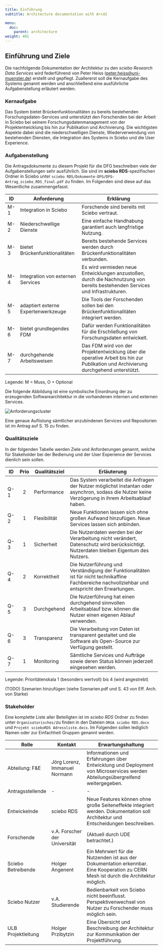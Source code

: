 ```yaml
---
title: Einführung
subtitle: Architecture documentation with Arc42

menu:
  doc:
    parent: architecture
weight: 401
---
```


## Einführung und Ziele

Die nachfolgende Dokumentation der Architektur zu den *sciebo Research Data Services* wird federführend von Peter Heiss (peter.heiss@uni-muenster.de) erstellt und gepflegt. Zuallererst soll die Kernaufgabe des Systems genannt werden und anschließend eine ausführliche Aufgabenstellung erläutert werden.

### Kernaufgabe

Das System bietet Brückenfunktionalitäten zu bereits bestehenden Forschungsdaten-Services und unterstützt den Forschenden bei der Arbeit in Sciebo bei seinem Forschungsdatenmanagement von der Projektentwicklung bis hin zur Publikation und Archivierung. Die wichtigsten Aspekte dabei sind die niederschwelligen Dienste, Wiederverwendung von bestehenden Diensten, die Integration des Systems in Sciebo und die User Experience.

### Aufgabenstellung

Die Antragsdokumente zu diesem Projekt für die DFG beschreiben viele der Aufgabenstellungen sehr ausführlich. Sie sind im **sciebo RDS**-spezifischen Ordner in Sciebo unter `sciebo RDS/Dokumente-DFG/DFG-Antrag_sciebo_RDS_final.pdf` zu finden. Im Folgenden sind diese auf das Wesentliche zusammengefasst.

| ID  | Anforderung                         | Erklärung                                                                                                                           |
| --- | ----------------------------------- | ----------------------------------------------------------------------------------------------------------------------------------- |
| M-1 | Integration in Sciebo               | Forschende sind bereits mit Sciebo vertraut.                                                                                        |
| M-2 | Niederschwellige Dienste            | Eine einfache Handhabung garantiert auch langfristige Nutzung.                                                                      |
| M-3 | bietet Brückenfunktionalitäten      | Bereits bestehende Services werden durch Brückenfunktionalitäten verbunden.                                                         |
| M-4 | Integration von externen Services   | Es wird vermieden neue Entwicklungen anzustoßen, durch die Nachnutzung von bereits bestehenden Services und Infrastrukturen.        |
| M-5 | adaptiert externe Expertenwerkzeuge | Die Tools der Forschenden sollen bei den Brückenfunktionalitäten integriert werden.                                                 |
| M-6 | bietet grundlegendes FDM            | Dafür werden Funktionalitäten für die Erschließung von Forschungsdaten entwickelt.                                                  |
| M-7 | durchgehende Arbeitsweisen          | Das FDM wird von der Projektentwicklung über die operative Arbeit bis hin zur Publikation und Archivierung durchgehend unterstützt. |

Legende: M = Muss, O = Optional

Die folgende Abbildung ist eine symbolische Einordnung der zu erzeugenden Softwarearchitektur in die vorhandenen internen und externen Services.

![Anforderungscluster](/images/anforderungscluster.svg)

Eine genaue Auflistung sämtlicher anzubindenen Services und Repositorien ist im Antrag auf S. 15 zu finden.

### Qualitätsziele

In der folgenden Tabelle werden Ziele und Anforderungen genannt, welche für Stakeholder bei der Bedienung und der User Experience der Services dienlich sein sollen.

| ID  | Prio  | Qualitätsziel | Erläuterung                                                                                                                                          |
| --- | :---: | ------------- | ---------------------------------------------------------------------------------------------------------------------------------------------------- |
| Q-1 |   2   | Performance   | Das System verarbeitet die Anfragen der Nutzer möglichst instantan oder asynchron, sodass die Nutzer keine Verzögerung in ihrem Arbeitsablauf haben. |
| Q-2 |   1   | Flexibilität  | Neue Funktionen lassen sich ohne großen Aufwand hinzufügen. Neue Services lassen sich anbinden.                                                      |
| Q-3 |   1   | Sicherheit    | Die Nutzerdaten werden bei der Verarbeitung nicht verändert, Datenschutz wird berücksichtigt. Nutzerdaten bleiben Eigentum des Nutzers.              |
| Q-4 |   2   | Korrektheit   | Die Nutzerführung und Verständigung der Funktionalitäten ist für nicht technikaffine Fachbereiche nachvollziehbar und entspricht den Erwartungen.    |
| Q-5 |   3   | Durchgehend   | Die Nutzerführung hat einen durchgehend sinnvollen Arbeitsablauf bzw. können die Nutzer einen eigenen Ablauf verwenden.                              |
| Q-6 |   3   | Transparenz   | Die Verarbeitung von Daten ist transparent gestaltet und die Software als Open-Source zur Verfügung gestellt.                                        |
| Q-7 |   1   | Monitoring    | Sämtliche Services und Aufträge sowie deren Status können jederzeit eingesehen werden.                                                               |

Legende: Prioritätenskala 1 (besonders wertvoll) bis 4 (wird angestrebt)

(TODO) Szenarien hinzufügen (siehe Szenarien.pdf und S. 43 von Eff. Arch. von Starke)

### Stakeholder

Eine komplette Liste aller Beteiligten ist im *sciebo RDS* Ordner zu finden unter `Organisatorisches/`zu finden in den Dateien `ORGA sciebo RDS.docx` und `Projekt scieboRDS Adressliste.docx`. Im Folgenden sollen lediglich Namen oder zur Einfachheit Gruppen genannt werden.

| Rolle              | Kontakt                       | Erwartungshaltung                                                                                                                    |
| ------------------ | ----------------------------- | ------------------------------------------------------------------------------------------------------------------------------------ |
| Abteilung: F&E     | Jörg Lorenz, Immanuel Normann | Informationen und Erfahrungen über Entwicklung und Deployment von Microservices werden Abteilungsübergreifend weitergegeben.         |
| Antragsstellende   | -                             | -                                                                                                                                    |
| Entwickelnde       | sciebo RDS                    | Neue Features können ohne große Seiteneffekte integriert werden. Dokumentation soll Architektur und Entscheidungen beschreiben.      |
| Forschende         | v.A. Forscher der Universität | (Aktuell durch UDE betrachtet.)                                                                                                      |
| Sciebo Betreibende | Holger Angenent               | Ein Mehrwert für die Nutzenden ist aus der Dokumentation erkennbar. Eine Kooperation zu CERN Mesh ist durch die Architektur möglich. |
| Sciebo Nutzer      | v.A. Studierende              | Bedienbarkeit von Sciebo nicht beeinflusst. Perspektivenwechsel von Nutzer zu Forschender muss möglich sein.                         |
| ULB Projektleitung | Holger Przibytzin             | Eine Übersicht und Beschreibung der Architektur zur Kommunikation der Projektführung.                                                |
